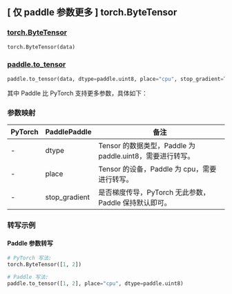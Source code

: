 ## [ 仅 paddle 参数更多 ] torch.ByteTensor

### [torch.ByteTensor](https://pytorch.org/docs/stable/tensors.html)

```python
torch.ByteTensor(data)
```

### [paddle.to_tensor](https://www.paddlepaddle.org.cn/documentation/docs/zh/develop/api/paddle/to_tensor_cn.html#to-tensor)

```python
paddle.to_tensor(data, dtype=paddle.uint8, place="cpu", stop_gradient=True)
```

其中 Paddle 比 PyTorch 支持更多参数，具体如下：

### 参数映射

| PyTorch | PaddlePaddle  | 备注                                                      |
| ------- | ------------- | --------------------------------------------------------- |
| -       | dtype         | Tensor 的数据类型，Paddle 为 paddle.uint8，需要进行转写。 |
| -       | place         | Tensor 的设备，Paddle 为 cpu，需要进行转写。              |
| -       | stop_gradient | 是否梯度传导，PyTorch 无此参数，Paddle 保持默认即可。     |

### 转写示例

#### Paddle 参数转写

```python
# PyTorch 写法:
torch.ByteTensor([1, 2])

# Paddle 写法:
paddle.to_tensor([1, 2], place="cpu", dtype=paddle.uint8)
```
